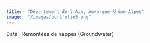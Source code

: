 ```yaml
---
title:  "Département de l'Ain, Auvergne-Rhône-Alpes"
image:  "/images/portfolio5.png"
---
```


Data : Remontées de nappes (Groundwater)
